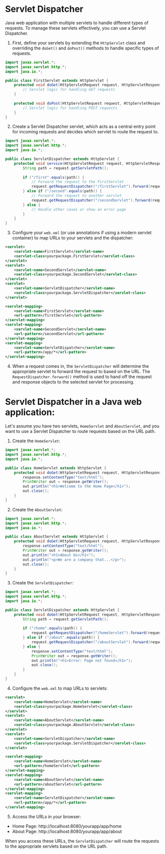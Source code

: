 # Servlet Dispatcher 


Java web application with multiple servlets to handle different types of requests. To manage these servlets effectively, you can use a Servlet Dispatcher.

1. First, define your servlets by extending the `HttpServlet` class and overriding the `doGet()` and `doPost()` methods to handle specific types of requests.

```java
import javax.servlet.*;
import javax.servlet.http.*;
import java.io.*;

public class FirstServlet extends HttpServlet {
    protected void doGet(HttpServletRequest request, HttpServletResponse response) throws ServletException, IOException {
        // Servlet logic for handling GET requests
    }
    
    protected void doPost(HttpServletRequest request, HttpServletResponse response) throws ServletException, IOException {
        // Servlet logic for handling POST requests
    }
}
```

2. Create a Servlet Dispatcher servlet, which acts as a central entry point for incoming requests and decides which servlet to route the request to.

```java
import javax.servlet.*;
import javax.servlet.http.*;
import java.io.*;

public class ServletDispatcher extends HttpServlet {
    protected void service(HttpServletRequest request, HttpServletResponse response) throws ServletException, IOException {
        String path = request.getServletPath();
        
        if ("/first".equals(path)) {
            // Forward the request to the FirstServlet
            request.getRequestDispatcher("/firstServlet").forward(request, response);
        } else if ("/second".equals(path)) {
            // Forward the request to another servlet
            request.getRequestDispatcher("/secondServlet").forward(request, response);
        } else {
            // Handle other cases or show an error page
        }
    }
}
```

3. Configure your `web.xml` (or use annotations if using a modern servlet container) to map URLs to your servlets and the dispatcher:

```xml
<servlet>
    <servlet-name>FirstServlet</servlet-name>
    <servlet-class>yourpackage.FirstServlet</servlet-class>
</servlet>
<servlet>
    <servlet-name>SecondServlet</servlet-name>
    <servlet-class>yourpackage.SecondServlet</servlet-class>
</servlet>
<servlet>
    <servlet-name>ServletDispatcher</servlet-name>
    <servlet-class>yourpackage.ServletDispatcher</servlet-class>
</servlet>

<servlet-mapping>
    <servlet-name>FirstServlet</servlet-name>
    <url-pattern>/firstServlet</url-pattern>
</servlet-mapping>
<servlet-mapping>
    <servlet-name>SecondServlet</servlet-name>
    <url-pattern>/secondServlet</url-pattern>
</servlet-mapping>
<servlet-mapping>
    <servlet-name>ServletDispatcher</servlet-name>
    <url-pattern>/app/*</url-pattern>
</servlet-mapping>
```

4. When a request comes in, the `ServletDispatcher` will determine the appropriate servlet to forward the request to based on the URL. The `RequestDispatcher.forward()` method is used to hand off the request and response objects to the selected servlet for processing.


# Servlet Dispatcher in a Java web application:

Let's assume you have two servlets, `HomeServlet` and `AboutServlet`, and you want to use a Servlet Dispatcher to route requests based on the URL path.

1. Create the `HomeServlet`:

```java
import javax.servlet.*;
import javax.servlet.http.*;
import java.io.*;

public class HomeServlet extends HttpServlet {
    protected void doGet(HttpServletRequest request, HttpServletResponse response) throws ServletException, IOException {
        response.setContentType("text/html");
        PrintWriter out = response.getWriter();
        out.println("<h1>Welcome to the Home Page</h1>");
        out.close();
    }
}
```

2. Create the `AboutServlet`:

```java
import javax.servlet.*;
import javax.servlet.http.*;
import java.io.*;

public class AboutServlet extends HttpServlet {
    protected void doGet(HttpServletRequest request, HttpServletResponse response) throws ServletException, IOException {
        response.setContentType("text/html");
        PrintWriter out = response.getWriter();
        out.println("<h1>About Us</h1>");
        out.println("<p>We are a company that...</p>");
        out.close();
    }
}
```

3. Create the `ServletDispatcher`:

```java
import javax.servlet.*;
import javax.servlet.http.*;
import java.io.*;

public class ServletDispatcher extends HttpServlet {
    protected void doGet(HttpServletRequest request, HttpServletResponse response) throws ServletException, IOException {
        String path = request.getServletPath();
        
        if ("/home".equals(path)) {
            request.getRequestDispatcher("/homeServlet").forward(request, response);
        } else if ("/about".equals(path)) {
            request.getRequestDispatcher("/aboutServlet").forward(request, response);
        } else {
            response.setContentType("text/html");
            PrintWriter out = response.getWriter();
            out.println("<h1>Error: Page not found</h1>");
            out.close();
        }
    }
}
```

4. Configure the `web.xml` to map URLs to servlets:

```xml
<servlet>
    <servlet-name>HomeServlet</servlet-name>
    <servlet-class>yourpackage.HomeServlet</servlet-class>
</servlet>
<servlet>
    <servlet-name>AboutServlet</servlet-name>
    <servlet-class>yourpackage.AboutServlet</servlet-class>
</servlet>
<servlet>
    <servlet-name>ServletDispatcher</servlet-name>
    <servlet-class>yourpackage.ServletDispatcher</servlet-class>
</servlet>

<servlet-mapping>
    <servlet-name>HomeServlet</servlet-name>
    <url-pattern>/homeServlet</url-pattern>
</servlet-mapping>
<servlet-mapping>
    <servlet-name>AboutServlet</servlet-name>
    <url-pattern>/aboutServlet</url-pattern>
</servlet-mapping>
<servlet-mapping>
    <servlet-name>ServletDispatcher</servlet-name>
    <url-pattern>/app/*</url-pattern>
</servlet-mapping>
```

5. Access the URLs in your browser:

- Home Page: http://localhost:8080/yourapp/app/home
- About Page: http://localhost:8080/yourapp/app/about

When you access these URLs, the `ServletDispatcher` will route the requests to the appropriate servlets based on the URL path.


